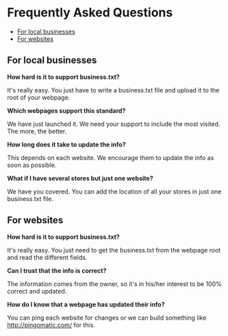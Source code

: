 Frequently Asked Questions
==========================

* [For local businesses](#for-local-business)
* [For websites](#for-websites)


For local businesses
--------------------

**How hard is it to support business.txt?**

It's really easy. You just have to write a business.txt file and upload it to the root of your webpage.

**Which webpages support this standard?**

We have just launched it. We need your support to include the most visited. The more, the better.

**How long does it take to update the info?**

This depends on each website. We encourage them to update the info as soon as possible.

**What if I have several stores but just one website?**

We have you covered. You can add the location of all your stores in just one business.txt file.


For websites
------------

**How hard is it to support business.txt?**

It's really easy. You just need to get the business.txt from the webpage root and read the different fields.

**Can I trust that the info is correct?**

The information comes from the owner, so it's in his/her interest to be 100% correct and updated.

**How do I know that a webpage has updated their info?**

You can ping each website for changes or we can build something like http://pingomatic.com/ for this.
